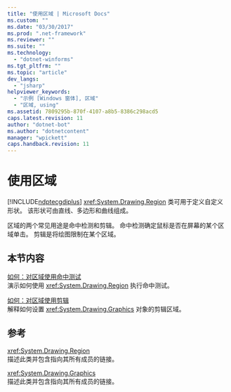 ```yaml
---
title: "使用区域 | Microsoft Docs"
ms.custom: ""
ms.date: "03/30/2017"
ms.prod: ".net-framework"
ms.reviewer: ""
ms.suite: ""
ms.technology: 
  - "dotnet-winforms"
ms.tgt_pltfrm: ""
ms.topic: "article"
dev_langs: 
  - "jsharp"
helpviewer_keywords: 
  - "示例 [Windows 窗体], 区域"
  - "区域, using"
ms.assetid: 7809295b-870f-4107-a8b5-8386c298acd5
caps.latest.revision: 11
author: "dotnet-bot"
ms.author: "dotnetcontent"
manager: "wpickett"
caps.handback.revision: 11
---
```

# 使用区域
[!INCLUDE[ndptecgdiplus](../../../../includes/ndptecgdiplus-md.md)] <xref:System.Drawing.Region> 类可用于定义自定义形状。  该形状可由直线、多边形和曲线组成。  
  
 区域的两个常见用途是命中检测和剪辑。  命中检测确定鼠标是否在屏幕的某个区域单击。  剪辑是将绘图限制在某个区域。  
  
## 本节内容  
 [如何：对区域使用命中测试](../../../../docs/framework/winforms/advanced/how-to-use-hit-testing-with-a-region.md)  
 演示如何使用 <xref:System.Drawing.Region> 执行命中测试。  
  
 [如何：对区域使用剪辑](../../../../docs/framework/winforms/advanced/how-to-use-clipping-with-a-region.md)  
 解释如何设置 <xref:System.Drawing.Graphics> 对象的剪辑区域。  
  
## 参考  
 <xref:System.Drawing.Region>  
 描述此类并包含指向其所有成员的链接。  
  
 <xref:System.Drawing.Graphics>  
 描述此类并包含指向其所有成员的链接。